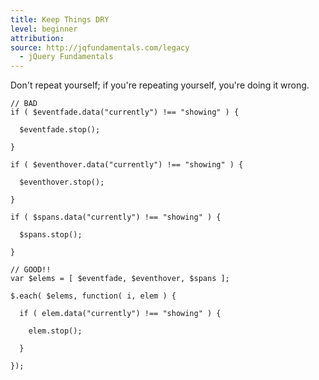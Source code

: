 ```yaml
---
title: Keep Things DRY
level: beginner
attribution: 
source: http://jqfundamentals.com/legacy
  - jQuery Fundamentals
---
```

Don't repeat yourself; if you're repeating yourself, you're doing it wrong.

```
// BAD
if ( $eventfade.data("currently") !== "showing" ) {

  $eventfade.stop();

}

if ( $eventhover.data("currently") !== "showing" ) {

  $eventhover.stop();

}

if ( $spans.data("currently") !== "showing" ) {

  $spans.stop();

}

// GOOD!!
var $elems = [ $eventfade, $eventhover, $spans ];

$.each( $elems, function( i, elem ) {

  if ( elem.data("currently") !== "showing" ) {

    elem.stop();

  }

});
```

